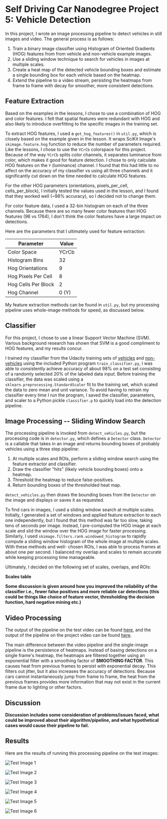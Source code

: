 Self Driving Car Nanodegree Project 5: Vehicle Detection
========================================================

In this project, I wrote an image processing pipeline to detect vehicles in
still images and video. The general process is as follows:

1. Train a binary image classifier using Histogram of Oriented Gradients (HOG)
  features from from vehicle and non-vehicle example images.
2. Use a sliding window technique to search for vehicles in images at multiple
  scales.
3. Create a heat map of the detected vehicle bounding boxes and estimate a
  single bounding box for each vehicle based on the heatmap.
4. Extend the pipeline to a video stream, persisting the heatmaps from frame
  to frame with decay for smoother, more consistent detections.


Feature Extraction
------------------

Based on the examples in the lessons, I chose to use a combination of HOG and
color features. I felt that spatial features were redundant with HOG and also
likely to introduce overfitting to the specific images in the training set.

To extract HOG features, I used a `get_hog_features()` in `util.py`, which is
closely based on the example given in the lesson. It wraps SciKit Image's
`skimage.feature.hog` function to reduce the number of parameters required. Like
the lessons, I chose to use the `YCrCb` colorspace for this project. Because of
the way `YCrCb` splits color channels, it separates luminance from color, which
makes it good for feature detection. I chose to only calculate HOG features on
the `Y` (luminance) channel. I found that this had little to no affect on the
accuracy of my classifier vs using all three channels and it significantly cut
down on the time needed to calculate HOG features.

For the other HOG parameters (orientations, pixels_per_cell, cells_per_block), I
initially tested the values used in the lesson, and I found that they worked
well (~98% accuracy), so I decided not to change them.

For color feature data, I used a 32-bin histogram on each of the three channels.
Because there are so many fewer color features than HOG features (96 vs 1764), I
don't think the color features have a large impact on detections.

Here are the parameters that I ultimately used for feature extraction:

| Parameter           | Value |
|---------------------|-------|
| Color Space         | YCrCb |
| Histogram Bins      | 32    |
| Hog Orientations    | 9     |
| Hog Pixels Per Cell | 8     |
| Hog Cells Per Block | 2     |
| Hog Channel         | 0 (Y) |

My feature extraction methods can be found in `util.py`, but my processing
pipeline uses whole-image methods for speed, as discussed below.

Classifier
----------

For this project, I chose to use a linear Support Vector Machine (SVM). Various
background research has shown that SVM is a good compliment to HOG features, and
my results concur.

I trained my classifier from the Udacity training sets of
[vehicles](https://s3.amazonaws.com/udacity-sdc/Vehicle_Tracking/vehicles.zip)
and [non-vehicles](https://s3.amazonaws.com/udacity-sdc/Vehicle_Tracking/non-vehicles.zip)
using the included Python program  `train_classifier.py`, I was able
to consistently achieve accuracy of about 98% on a test set consisting of a
randomly selected 20% of the labeled data input. Before training the classifier,
the data was scaled using a `sklearn.preprocessing.StandardScaler` fit to the
training set, which scaled the data to zero mean and unit variance. To avoid
having to retrain my classifier every time I run the program, I saved the
classifier, parameters, and scaler to a Python pickle `classifier.p` to quickly
load into the detection pipeline.

Image Processing -- Sliding Window Search
-----------------------------------------

The processing pipeline is invoked from `detect_vehicles.py`, but the processing
code is in `detector.py`, which defines a `Detector` class. `Detector` is a
callable that takes in an image and returns bounding boxes of probably vehicles
using a three step pipeline:

1. At multiple scales and ROIs, perform a sliding window search using the
  feature extractor and classifier.
2. Draw the classifier "hits" (likely vehicle bounding boxes) onto a heatmap.
3. Threshold the heatmap to reduce false-positives.
4. Return bounding boxes of the thresholded heat map.

`detect_vehicles.py` then draws the bounding boxes from the `Detector` on the
image and displays or saves it as requested.

To find cars in images, I used a sliding window search at multiple scales.
Initially, I generated a set of windows and applied feature extraction to each
one independently, but I found that this method was far too slow, taking tens
of seconds per image. Instead, I pre-computed the HOG image at each scale and
slid the window over the HOG image for faster processing. Similarly, I used
`skimage.filters.rank.windowed_histogram` to rapidly compute a sliding window
histogram of the whole image at multiple scales. With these methods and well-
chosen ROIs, I was able to process frames at about one per second. I balanced
my overlap and scales to remain accurate while keeping processing time
manageable.

Ultimately, I decided on the following set of scales, overlaps, and ROIs:

**Scales table**

**Some discussion is given around how you improved the reliability of the classifier i.e., fewer false positives and more reliable car detections (this could be things like choice of feature vector, thresholding the decision function, hard negative mining etc.)**

Video Processing
----------------

The output of the pipeline on the test video can be found [here](test_video_out.mp4),
and the output of the pipeline on the project video can be found
[here](project_video_out.mp4).

The main difference between the video pipeline and the single-image pipeline is
the persistence of heatmaps. Instead of basing detections on a single frame's
heatmap, the heatmaps are filtered together using an exponential filter with a
smoothing factor of **SMOOTHING FACTOR**. This causes heat from previous frames
to persist with exponential decay. This filters out jitter, but it also
increases the accuracy of detections. Because cars cannot instantaneously jump
from frame to frame, the heat from the previous frames provides more information
that may not exist in the current frame due to lighting or other factors.

Discussion
----------

**Discussion includes some consideration of problems/issues faced, what could be improved about their algorithm/pipeline, and what hypothetical cases would cause their pipeline to fail.**

Results
-------

Here are the results of running this processing pipeline on the test images:

![Test Image 1](output_images/test1.jpg)

![Test Image 2](output_images/test2.jpg)

![Test Image 3](output_images/test3.jpg)

![Test Image 4](output_images/test4.jpg)

![Test Image 5](output_images/test5.jpg)

![Test Image 6](output_images/test6.jpg)
